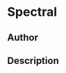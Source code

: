 # Spectral

## Author

<!-- Insert Your Name Here -->

## Description

<!-- Describe your example here -->
